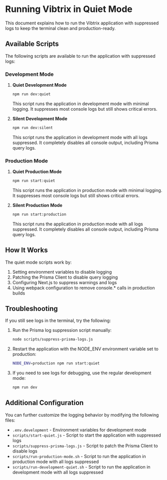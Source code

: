 # Running Vibtrix in Quiet Mode

This document explains how to run the Vibtrix application with suppressed logs to keep the terminal clean and production-ready.

## Available Scripts

The following scripts are available to run the application with suppressed logs:

### Development Mode

1. **Quiet Development Mode**
   ```bash
   npm run dev:quiet
   ```
   This script runs the application in development mode with minimal logging. It suppresses most console logs but still shows critical errors.

2. **Silent Development Mode**
   ```bash
   npm run dev:silent
   ```
   This script runs the application in development mode with all logs suppressed. It completely disables all console output, including Prisma query logs.

### Production Mode

1. **Quiet Production Mode**
   ```bash
   npm run start:quiet
   ```
   This script runs the application in production mode with minimal logging. It suppresses most console logs but still shows critical errors.

2. **Silent Production Mode**
   ```bash
   npm run start:production
   ```
   This script runs the application in production mode with all logs suppressed. It completely disables all console output, including Prisma query logs.

## How It Works

The quiet mode scripts work by:

1. Setting environment variables to disable logging
2. Patching the Prisma Client to disable query logging
3. Configuring Next.js to suppress warnings and logs
4. Using webpack configuration to remove console.* calls in production builds

## Troubleshooting

If you still see logs in the terminal, try the following:

1. Run the Prisma log suppression script manually:
   ```bash
   node scripts/suppress-prisma-logs.js
   ```

2. Restart the application with the NODE_ENV environment variable set to production:
   ```bash
   NODE_ENV=production npm run start:quiet
   ```

3. If you need to see logs for debugging, use the regular development mode:
   ```bash
   npm run dev
   ```

## Additional Configuration

You can further customize the logging behavior by modifying the following files:

- `.env.development` - Environment variables for development mode
- `scripts/start-quiet.js` - Script to start the application with suppressed logs
- `scripts/suppress-prisma-logs.js` - Script to patch the Prisma Client to disable logs
- `scripts/run-production-mode.sh` - Script to run the application in production mode with all logs suppressed
- `scripts/run-development-quiet.sh` - Script to run the application in development mode with all logs suppressed
